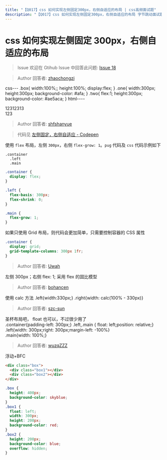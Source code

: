 ```yaml
---
title: "【Q017】css 如何实现左侧固定300px，右侧自适应的布局 | css高频面试题"
description: "【Q017】css 如何实现左侧固定300px，右侧自适应的布局 字节跳动面试题、阿里腾讯面试题、美团小米面试题。"
---
```


# css 如何实现左侧固定 300px，右侧自适应的布局

> Issue
> 欢迎在 Gtihub Issue 中回答此问题: [Issue 18](https://github.com/shfshanyue/Daily-Question/issues/18)

> Author
> 回答者: [zhaochongzi](https://github.com/zhaochongzi)

css---
.box{
width:100%;;
height:100%;
display:flex;
}
.one{
width:300px;
height:300px;
background-color: #afa;
}
.two{
flex:1;
height:300px;
background-color: #ae5aca;
}
html----

 <div class="box">
        <div class="one">12312313</div>
        <div class="two">123</div>
    </div>

> Author
> 回答者: [shfshanyue](https://github.com/shfshanyue)

> 代码见 [左侧固定，右侧自适应 - Codepen](https://codepen.io/shanyue/pen/GRWmbyb)

使用 `flex` 布局，左侧 `300px`，右侧 `flex-grow: 1`。`pug` 代码及 `css` 代码示例如下

```pug
.container
  .left
  .main
```

```css
.container {
  display: flex;
}

.left {
  flex-basis: 300px;
  flex-shrink: 0;
}

.main {
  flex-grow: 1;
}
```

如果只使用 Grid 布局，则代码会更加简单，只需要控制容器的 CSS 属性

```css
.container {
  display: grid;
  grid-template-columns: 300px 1fr;
}
```

> Author
> 回答者: [Uwah](https://github.com/Uwah)

左侧 300px；右侧 flex: 1; 采用 flex 的固比模型

> Author
> 回答者: [bohancen](https://github.com/bohancen)

使用 calc 方法
.left{width:330px;}
.right{width: calc(100% - 330px)}

> Author
> 回答者: [szc-sun](https://github.com/szc-sun)

圣杯布局吧， float 也可以，不过很少用了  
.container{padding-left: 300px;}
.left,.main { float: left;position: relative;}  
.left{width: 300px;right: 300px;margin-left: -100%}  
.main{width: 100%;}

> Author
> 回答者: [wuzqZZZ](https://github.com/wuzqZZZ)

浮动+BFC

```html
<div class="box">
  <div class="box1"></div>
  <div class="box2"></div>
</div>
```

```css
.box {
  height: 400px;
  background-color: skyblue;
}
.box1 {
  float: left;
  width: 300px;
  height: 200px;
  background-color: red;
}
.box2 {
  height: 200px;
  background-color: blue;
  overflow: hidden;
}
```
